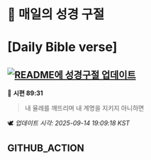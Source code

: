 # 🙏 매일의 성경 구절
# [Daily Bible verse]
## [![README에 성경구절 업데이트](https://github.com/DONGSUKA/first_test/actions/workflows/update-readme-bible.yml/badge.svg)](https://github.com/DONGSUKA/first_test/actions/workflows/update-readme-bible.yml)
<!-- START_BIBLE_VERSE -->
📖 **시편 89:31**
> 내 율례를 깨뜨리며 내 계명을 지키지 아니하면

🕊️ _업데이트 시각: 2025-09-14 19:09:18 KST_
  <!-- END_BIBLE_VERSE -->
## GITHUB_ACTION

